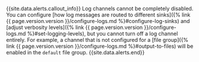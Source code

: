 {{site.data.alerts.callout_info}}
Log channels cannot be completely disabled. You can configure [how log messages are routed to different sinks]({% link {{ page.version.version }}/configure-logs.md %}#configure-log-sinks) and [adjust verbosity levels]({% link {{ page.version.version }}/configure-logs.md %}#set-logging-levels), but you cannot turn off a log channel entirely. For example, a channel that is not configured for a [file group]({% link {{ page.version.version }}/configure-logs.md %}#output-to-files) will be enabled in the `default` file group.
{{site.data.alerts.end}}

